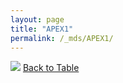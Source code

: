 ```yaml
---
layout: page
title: "APEX1"
permalink: /_mds/APEX1/
---
```


![](../../alns_9.28.22/aln_5HSAA005610_0.991.png?raw=true
)
[Back to Table](../../display)

